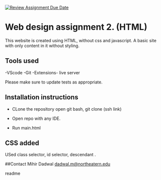 [![Review Assignment Due Date](https://classroom.github.com/assets/deadline-readme-button-24ddc0f5d75046c5622901739e7c5dd533143b0c8e959d652212380cedb1ea36.svg)](https://classroom.github.com/a/q7-BXQLg)

# Web design assignment 2. (HTML)

This website is created using HTML, without css and javascript. A basic site with only content in it without styling.


## Tools used

-VScode
-Git
-Extensions- live server

Please make sure to update tests as appropriate.

## Installation instructions

- CLone the repository
open git bash,
git clone (ssh link)

- Open repo with any IDE.
- Run main.html

## CSS added
USed class selector, id selector, descendant .

##Contact
Mihir Dadwal
dadwal.m@northeatern.edu

readme